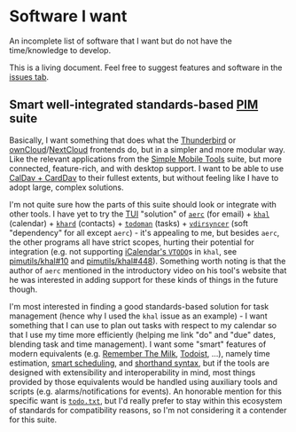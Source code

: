 # Software I want

An incomplete list of software that I want but do not have the time/knowledge to develop.

This is a living document. Feel free to suggest features and software in the [issues tab](https://github.com/themaxdavitt/software-i-want/issues).

## Smart well-integrated standards-based [PIM](https://en.wikipedia.org/wiki/Personal_information_management) suite

Basically, I want something that does what the [Thunderbird](https://www.thunderbird.net) or [ownCloud](https://owncloud.com)/[NextCloud](https://nextcloud.com) frontends do, but in a simpler and more modular way. Like the relevant applications from the [Simple Mobile Tools](https://www.simplemobiletools.com) suite, but more connected, feature-rich, and with desktop support. I want to be able to use [CalDav + CardDav](https://www.calconnect.org/resources/getting-started/caldav-and-carddav) to their fullest extents, but without feeling like I have to adopt large, complex solutions.

I'm not quite sure how the parts of this suite should look or integrate with other tools. I have yet to try the [TUI](https://en.wikipedia.org/wiki/Text-based_user_interface) "solution" of [`aerc`](https://aerc-mail.org/) (for email) + [`khal`](https://lostpackets.de/khal/) (calendar) + [`khard`](https://khard.readthedocs.io) (contacts) + [`todoman`](https://todoman.readthedocs.io) (tasks) + [`vdirsyncer`](https://vdirsyncer.pimutils.org) (soft "dependency" for all except `aerc`) - it's appealing to me, but besides `aerc`, the other programs all have strict scopes, hurting their potential for integration (e.g. not supporting [iCalendar's `VTODO`](https://tools.ietf.org/html/rfc5545#section-3.6.2)s in `khal`, see [pimutils/khal#10](https://github.com/pimutils/khal/issues/10) and [pimutils/khal#448](https://github.com/pimutils/khal/issues/448)). Something worth noting is that the author of `aerc` mentioned in the introductory video on his tool's website that he was interested in adding support for these kinds of things in the future though.

I'm most interested in finding a good standards-based solution for task management (hence why I used the `khal` issue as an example) - I want something that I can use to plan out tasks with respect to my calendar so that I use my time more efficiently (helping me link "do" and "due" dates, blending task and time management). I want some "smart" features of modern equivalents (e.g. [Remember The Milk](https://www.rememberthemilk.com), [Todoist](https://todoist.com), ...), namely time estimation, [smart scheduling](https://web.archive.org/web/20190319214115/https://doist.com/blog/todoist-smart-schedule/), and [shorthand syntax](https://www.rememberthemilk.com/help/answer/basics-smartadd-whatis), but if the tools are designed with extensibility and interoperability in mind, most things provided by those equivalents would be handled using auxiliary tools and scripts (e.g. alarms/notifications for events). An honorable mention for this specific want is [`todo.txt`](http://todotxt.org), but I'd really prefer to stay within this ecosystem of standards for compatibility reasons, so I'm not considering it a contender for this suite.
